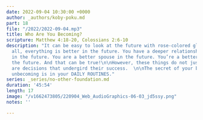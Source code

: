 ```yaml
---
date: 2022-09-04 10:30:00 +0000
author: _authors/koby-poku.md
part: 18
file: "/2022/2022-09-04.mp3"
title: Who Are You Becoming?
scripture: Matthew 4:18-20, Colossians 2:6-10
description: "It can be easy to look at the future with rose-colored glasses. After
  all, everything is better in the future. You have a deeper relationship with God
  in the future. You are a better spouse in the future. You’re a better parent in
  the future. And that can be true!\n\nHowever, these things do not just happen. There
  are decisions that undergird their success.  \n\nThe secret of your becoming or
  unbecoming is in your DAILY ROUTINES."
series: _series/no-other-foundation.md
duration: '45:54'
length: 17
image: "/v1662473805/220904_Web_AudioGraphics-06-03_jd5ssy.png"
notes: ''

---
```

